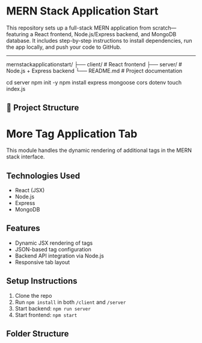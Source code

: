 # MERN Stack Application Start

This repository sets up a full-stack MERN application from scratch—featuring a React frontend, Node.js/Express backend, and MongoDB database. It includes step-by-step instructions to install dependencies, run the app locally, and push your code to GitHub.

---
mernstackapplicationstart/ 
├── client/ # React frontend 
├── server/ # Node.js + Express backend 
 └── README.md # Project documentation

 cd server
npm init -y
npm install express mongoose cors dotenv
touch index.js

## 🧱 Project Structure



# More Tag Application Tab

This module handles the dynamic rendering of additional tags in the MERN stack interface.

## Technologies Used
- React (JSX)
- Node.js
- Express
- MongoDB

## Features
- Dynamic JSX rendering of tags
- JSON-based tag configuration
- Backend API integration via Node.js
- Responsive tab layout

## Setup Instructions
1. Clone the repo
2. Run `npm install` in both `/client` and `/server`
3. Start backend: `npm run server`
4. Start frontend: `npm start`

## Folder Structure
